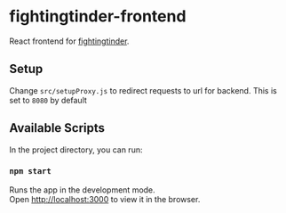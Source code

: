 # fightingtinder-frontend

React frontend for [fightingtinder](https://github.com/jchevertonwynne/fightingtinder).

## Setup

Change `src/setupProxy.js` to redirect requests to url for backend. This is set to `8080` by default

## Available Scripts

In the project directory, you can run:

### `npm start`

Runs the app in the development mode.\
Open [http://localhost:3000](http://localhost:3000) to view it in the browser.
